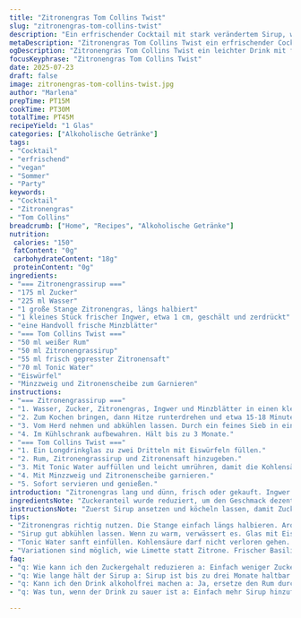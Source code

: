 ```yaml
---
title: "Zitronengras Tom Collins Twist"
slug: "zitronengras-tom-collins-twist"
description: "Ein erfrischender Cocktail mit stark verändertem Sirup, weniger Zucker und frischer Minze. Gin wird durch weißen Rum ersetzt, Club Soda durch Tonic Water. Zitronengrassirup wird mit frischer Minze und einem Hauch Ingwer aufgepeppt. Längere Kochezeit für intensiveren Geschmack. Eiswürfel und Zitronensaft leicht reduziert. Ein fruchtig-würziger Longdrink mit weniger Süße und mehr Frische, geeignet für Vegetarier und Veganer. Ohne Milch, Nüsse, Gluten oder tierische Produkte."
metaDescription: "Zitronengras Tom Collins Twist ein erfrischender Cocktail mit weniger Zucker und frischer Minze für heisse Sommertage"
ogDescription: "Zitronengras Tom Collins Twist ein leichter Drink mit frischen Aromen und wenig Süße optimal für die nächsten Sommerpartys"
focusKeyphrase: "Zitronengras Tom Collins Twist"
date: 2025-07-23
draft: false
image: zitronengras-tom-collins-twist.jpg
author: "Marlena"
prepTime: PT15M
cookTime: PT30M
totalTime: PT45M
recipeYield: "1 Glas"
categories: ["Alkoholische Getränke"]
tags:
- "Cocktail"
- "erfrischend"
- "vegan"
- "Sommer"
- "Party"
keywords:
- "Cocktail"
- "Zitronengras"
- "Tom Collins"
breadcrumb: ["Home", "Recipes", "Alkoholische Getränke"]
nutrition: 
 calories: "150"
 fatContent: "0g"
 carbohydrateContent: "18g"
 proteinContent: "0g"
ingredients:
- "=== Zitronengrassirup ==="
- "175 ml Zucker"
- "225 ml Wasser"
- "1 große Stange Zitronengras, längs halbiert"
- "1 kleines Stück frischer Ingwer, etwa 1 cm, geschält und zerdrückt"
- "eine Handvoll frische Minzblätter"
- "=== Tom Collins Twist ==="
- "50 ml weißer Rum"
- "50 ml Zitronengrassirup"
- "55 ml frisch gepresster Zitronensaft"
- "70 ml Tonic Water"
- "Eiswürfel"
- "Minzzweig und Zitronenscheibe zum Garnieren"
instructions:
- "=== Zitronengrassirup ==="
- "1. Wasser, Zucker, Zitronengras, Ingwer und Minzblätter in einen kleinen Topf geben."
- "2. Zum Kochen bringen, dann Hitze runterdrehen und etwa 15-18 Minuten langsam köcheln lassen. Gelegentlich umrühren, damit sich Zucker löst."
- "3. Vom Herd nehmen und abkühlen lassen. Durch ein feines Sieb in eine Schüssel gießen. Minze und Zitronengras dabei ausdrücken für intensiven Geschmack."
- "4. Im Kühlschrank aufbewahren. Hält bis zu 3 Monate."
- "=== Tom Collins Twist ==="
- "1. Ein Longdrinkglas zu zwei Dritteln mit Eiswürfeln füllen."
- "2. Rum, Zitronengrassirup und Zitronensaft hinzugeben."
- "3. Mit Tonic Water auffüllen und leicht umrühren, damit die Kohlensäure bleibt."
- "4. Mit Minzzweig und Zitronenscheibe garnieren."
- "5. Sofort servieren und genießen."
introduction: "Zitronengras lang und dünn, frisch oder gekauft. Ingwer bringt Schärfe in den Sirup. Minze, frisch und grün, knallt im Glas. Zucker halbiert. Weniger süß, mehr Würze. Weißer Rum statt Gin, schmeckt anders, weicher. Tonic Water schäumt und prickelt, ersetzt Club Soda. Eis kühlt, Zitronensaft frisch. Nicht zu viel, sonst sauer. Alles vermengt, schön kräuterig, bitter-süß. Die Balance muss stimmen, Spaß im Glas. Der Twist überzeugt. Vegetarisch? Vegan? Ja. Ohne tierisches. Ohne Gluten, ohne Nüsse. So geht's um Geschmack, nicht um kalorienreich. Einfach aufgebaut, nicht kompliziert. Kühl servieren, Sommer im Glas. Schnell gemacht, wartet nicht. Der Kick in der Abendsonne. Die Mischung ist neu, doch bekannt genug. Gäste staunen, probieren. Alkohol ist spürbar, aber soft. Ein Drink, der bewegt, nicht überrumpelt. Trotzdem intensiv. Zitronengras zieht durch, bleibt im Kopf. Ingwer piekst ganz leicht. Minze kühlt den Gaumen. Zitrone sorgt für Frische. Durstlöscher, etwas anders. Nicht langweilig. Genau richtig für besondere Momente."
ingredientsNote: "Zuckeranteil wurde reduziert, um den Geschmack dezenter zu halten. Zitronengras anstatt nur zu halbieren, wird mit Ingwer kombiniert für komplexere Aromen. Frische Minzblätter fügen ein herb-frisches Element hinzu, passen gut zur zitronigen Säure. Weißer Rum gibt eine weichere, fruchtige Note als Gin, so dass der Drink mild bleibt. Tonic Water macht's spritziger mit einer leichten Bitterkeit, ersetzt das neutrale Club Soda. Eiswürfel sind wichtig für die Balance. Zitronenscheibe und Minzzweig zum Dekorieren – optisch und aromatisch. Der Sirup hält sich monatelang im Kühlschrank, gut zum Vorbereiten. Zutaten sind alle vegan, glutenfrei, laktosefrei und nussfrei. Variationen möglich, z.B. Basilikum statt Minze oder Limette statt Zitrone."
instructionsNote: "Zuerst Sirup ansetzen und köcheln lassen, damit Zucker komplett löst. Hitze senken zum langsamen Ziehen, sonst Aroma flach. Minze und Ingwer nicht zu lange drin, sonst könnten sie bitter werden. Alles gut abseihen, Flüssigkeit nicht quetschen zu stark. Sirup richtig abkühlen lassen, sonst verwässert der Drink schnell. Glas mit Eis vorkühlen, damit alles gleich kalt bleibt. Rum, Zitronengrassirup und Zitronensaft erst mixen, Tonic Water danach vorsichtig eingießen, Kohlensäure behalten. Umrühren sehr vorsichtig, nicht zu viel. Garnitur nicht nur hübsch sondern auch aromatisch nutzen. Frische Blätter vor dem Garnieren leicht andrücken. Sofort servieren, kein Stehenlassen. So bleibt die Frische. Experimentieren mit Mischungsverhältnissen möglich. Weniger Sirup für weniger Süße, mehr für intensiveren Geschmack. Zeit gut einplanen wegen Sirupkühlzeit."
tips:
- "Zitronengras richtig nutzen. Die Stange einfach längs halbieren. Aroma steigern nach dem Kochen. Zerdrückt ist besser. Ingwer bringt Schärfe, aber nicht zu viel. Minzblätter frisch und grün. Vor dem Garnieren andrücken für mehr Geschmack. Anschliessend im Kühlschrank aufbewahren. Bis drei Monate haltbar."
- "Sirup gut abkühlen lassen. Wenn zu warm, verwässert es. Glas mit Eiswürfeln masig auffüllen. Aber nicht übertreiben. Zu viele Eiswürfel machen den Drink wässrig. Feines Sieb nutzen beim Abseihen, damit keine Minzstücke im Drink sind. Für die richtige Frische musst du schnell arbeiten. Zeit im Blick behalten."
- "Tonic Water sanft einfüllen. Kohlensäure darf nicht verloren gehen. Sprudel soll bleiben im Drink. Umrühren vorsichtig. Sonst zu viel Luft raus. Zitrone gut pressen. Aber nicht übertreiben, sonst wird's zu sauer. Garnitur einen Minzzweig und Zitronenscheibe nutzen. Optisch und geschmacklich gut."
- "Variationen sind möglich, wie Limette statt Zitrone. Frischer Basilikum als Ersatz für Minze. Unterschiedliche Mischungsverhältnisse, damit der Drink angepasst wird nach Geschmack. Weniger Sirup macht es weniger süss. Mehr Sirup für intensiveren Geschmack. Experimentieren ist erlaubt. Viel Spass beim Ausprobieren."
faq:
- "q: Wie kann ich den Zuckergehalt reduzieren a: Einfach weniger Zucker im Sirup nehmen oder alternative Süßstoffe ausprobieren. Geschmack bleibt. Versuchen ist wichtig."
- "q: Wie lange hält der Sirup a: Sirup ist bis zu drei Monate haltbar im Kühlschrank. Überprüfen vor der Nutzung. Willst du länger lagern, einfach einwecken."
- "q: Kann ich den Drink alkoholfrei machen a: Ja, ersetze den Rum durch einen alkoholischen Ersatz oder mehr Tonic Water. Die Frische bleibt. Wichtig ist das richtige Mischverhältnis."
- "q: Was tun, wenn der Drink zu sauer ist a: Einfach mehr Sirup hinzufügen. Oder versuche etwas Zuckerrübensirup. Aber langsam hinzufügen. Gut umrühren und checken."

---
```

